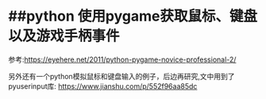##python 使用pygame获取鼠标、键盘以及游戏手柄事件
=======

参考:https://eyehere.net/2011/python-pygame-novice-professional-2/

另外还有一个python模拟鼠标和键盘输入的例子，后边再研究,文中用到了pyuserinput库:
https://www.jianshu.com/p/552f96aa85dc

